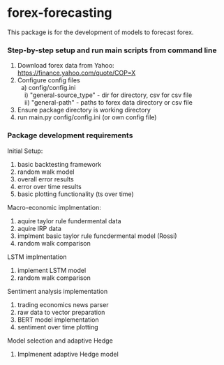 # forex-forecasting 
This package is for the development of models to forecast forex.


### Step-by-step setup and run main scripts from command line 
1) Download forex data from Yahoo: https://finance.yahoo.com/quote/COP=X
2) Configure config files <br />
&nbsp; a) config/config.ini <br />
&nbsp; &nbsp; i) "general-source_type" - dir for directory, csv for csv file <br />
&nbsp; &nbsp; ii) "general-path" - paths to forex data directory or csv file
3) Ensure package directory is working directory
4) run main.py config/config.ini (or own config file)

### Package development requirements
Initial Setup:
1. basic backtesting framework
2. random walk model
3. overall error results 
4. error over time results
5. basic plotting functionality (ts over time)

Macro-economic implmentation: 
1. aquire taylor rule fundermental data
2. aquire IRP data
3. implment basic taylor rule funcdermental model (Rossi)
4. random walk comparison

LSTM implmentation
1. implement LSTM model
2. random walk comparison

Sentiment analysis implementation
1. trading economics news parser
2. raw data to vector preparation
3. BERT model implementation
4. sentiment over time plotting

Model selection and adaptive Hedge
1. Implmenent adaptive Hedge model



